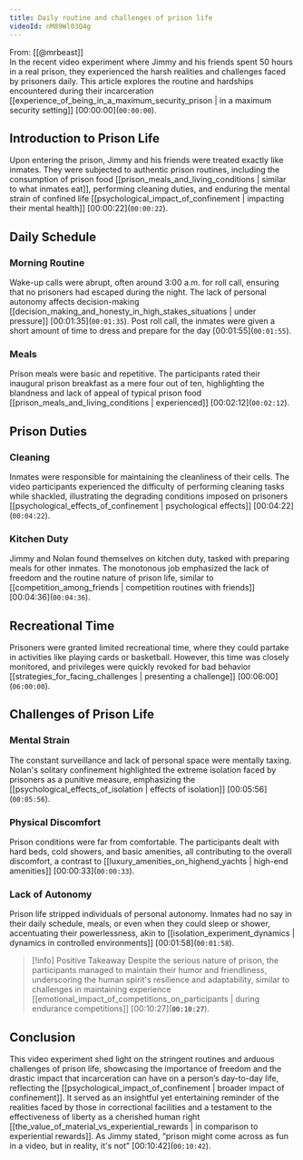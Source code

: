```yaml
---
title: Daily routine and challenges of prison life
videoId: nM89Wl03Q4g
---
```


From: [[@mrbeast]] <br/> 
In the recent video experiment where Jimmy and his friends spent 50 hours in a real prison, they experienced the harsh realities and challenges faced by prisoners daily. This article explores the routine and hardships encountered during their incarceration [[experience_of_being_in_a_maximum_security_prison | in a maximum security setting]] [00:00:00](<a class="yt-timestamp" data-t="00:00:00">`00:00:00`</a>).

## Introduction to Prison Life

Upon entering the prison, Jimmy and his friends were treated exactly like inmates. They were subjected to authentic prison routines, including the consumption of prison food [[prison_meals_and_living_conditions | similar to what inmates eat]], performing cleaning duties, and enduring the mental strain of confined life [[psychological_impact_of_confinement | impacting their mental health]] [00:00:22](<a class="yt-timestamp" data-t="00:00:22">`00:00:22`</a>).

## Daily Schedule

### Morning Routine

Wake-up calls were abrupt, often around 3:00 a.m. for roll call, ensuring that no prisoners had escaped during the night. The lack of personal autonomy affects decision-making [[decision_making_and_honesty_in_high_stakes_situations | under pressure]] [00:01:35](<a class="yt-timestamp" data-t="00:01:35">`00:01:35`</a>). Post roll call, the inmates were given a short amount of time to dress and prepare for the day [00:01:55](<a class="yt-timestamp" data-t="00:01:55">`00:01:55`</a>).

### Meals

Prison meals were basic and repetitive. The participants rated their inaugural prison breakfast as a mere four out of ten, highlighting the blandness and lack of appeal of typical prison food [[prison_meals_and_living_conditions | experienced]] [00:02:12](<a class="yt-timestamp" data-t="00:02:12">`00:02:12`</a>).

## Prison Duties

### Cleaning

Inmates were responsible for maintaining the cleanliness of their cells. The video participants experienced the difficulty of performing cleaning tasks while shackled, illustrating the degrading conditions imposed on prisoners [[psychological_effects_of_confinement | psychological effects]] [00:04:22](<a class="yt-timestamp" data-t="00:04:22">`00:04:22`</a>).

### Kitchen Duty

Jimmy and Nolan found themselves on kitchen duty, tasked with preparing meals for other inmates. The monotonous job emphasized the lack of freedom and the routine nature of prison life, similar to [[competition_among_friends | competition routines with friends]] [00:04:36](<a class="yt-timestamp" data-t="00:04:36">`00:04:36`</a>).

## Recreational Time

Prisoners were granted limited recreational time, where they could partake in activities like playing cards or basketball. However, this time was closely monitored, and privileges were quickly revoked for bad behavior [[strategies_for_facing_challenges | presenting a challenge]] [00:06:00](<a class="yt-timestamp" data-t="00:06:00">`06:00:00`</a>).

## Challenges of Prison Life

### Mental Strain

The constant surveillance and lack of personal space were mentally taxing. Nolan's solitary confinement highlighted the extreme isolation faced by prisoners as a punitive measure, emphasizing the [[psychological_effects_of_isolation | effects of isolation]] [00:05:56](<a class="yt-timestamp" data-t="00:05:56">`00:05:56`</a>).

### Physical Discomfort

Prison conditions were far from comfortable. The participants dealt with hard beds, cold showers, and basic amenities, all contributing to the overall discomfort, a contrast to [[luxury_amenities_on_highend_yachts | high-end amenities]] [00:00:33](<a class="yt-timestamp" data-t="00:00:33">`00:00:33`</a>).

### Lack of Autonomy

Prison life stripped individuals of personal autonomy. Inmates had no say in their daily schedule, meals, or even when they could sleep or shower, accentuating their powerlessness, akin to [[isolation_experiment_dynamics | dynamics in controlled environments]] [00:01:58](<a class="yt-timestamp" data-t="00:01:58">`00:01:58`</a>).

> [!info] Positive Takeaway
> Despite the serious nature of prison, the participants managed to maintain their humor and friendliness, underscoring the human spirit's resilience and adaptability, similar to challenges in maintaining experience [[emotional_impact_of_competitions_on_participants | during endurance competitions]] [00:10:27](<a class="yt-timestamp" data-t="00:10:27">`00:10:27`</a>).

## Conclusion

This video experiment shed light on the stringent routines and arduous challenges of prison life, showcasing the importance of freedom and the drastic impact that incarceration can have on a person’s day-to-day life, reflecting the [[psychological_impact_of_confinement | broader impact of confinement]]. It served as an insightful yet entertaining reminder of the realities faced by those in correctional facilities and a testament to the effectiveness of liberty as a cherished human right [[the_value_of_material_vs_experiential_rewards | in comparison to experiential rewards]]. As Jimmy stated, “prison might come across as fun in a video, but in reality, it's not” [00:10:42](<a class="yt-timestamp" data-t="00:10:42">`00:10:42`</a>).